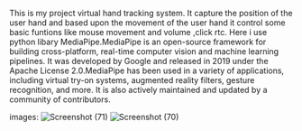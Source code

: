 This is my project virtual hand tracking system. It capture the position of the user hand and based upon the movement of the user hand it control some basic funtions 
like mouse movement and volume ,click rtc. Here i use python libary MediaPipe.MediaPipe is an open-source framework for building cross-platform, real-time computer 
vision and machine learning pipelines. It was developed by Google and released in 2019 under the Apache License 2.0.MediaPipe has been used in a variety of applications,
including virtual try-on systems, augmented reality filters, gesture recognition, and more. It is also actively maintained and updated by a community of contributors.

images:
![Screenshot (71)](https://user-images.githubusercontent.com/72138998/221932936-749dbd88-9af3-4652-a282-6afca6b6298c.png)
![Screenshot (70)](https://user-images.githubusercontent.com/72138998/221933818-e948f4d8-ea47-4b9e-89b3-a12cd516871b.png)


